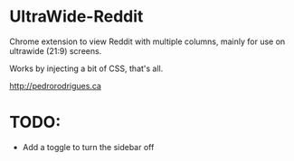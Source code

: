 # UltraWide-Reddit
Chrome extension to view Reddit with multiple columns, mainly for use on ultrawide (21:9) screens.

Works by injecting a bit of CSS, that's all.

http://pedrorodrigues.ca

# TODO:
 - Add a toggle to turn the sidebar off

